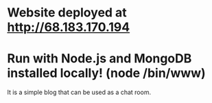 # Website deployed at http://68.183.170.194
# Run with Node.js and MongoDB installed locally! (node /bin/www)

It is a simple blog that can be used as a chat room.
